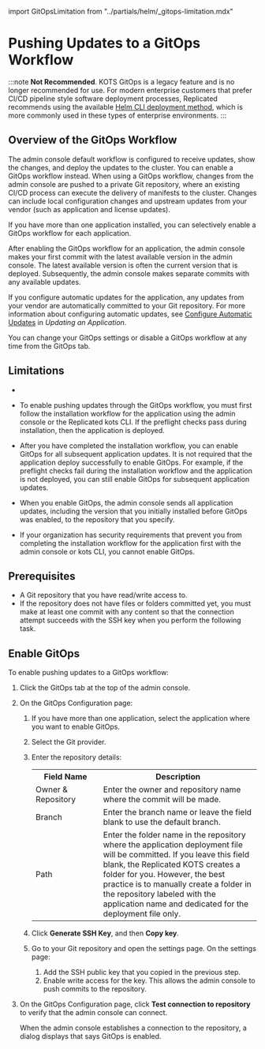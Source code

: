 import GitOpsLimitation from "../partials/helm/_gitops-limitation.mdx"

# Pushing Updates to a GitOps Workflow

:::note
**Not Recommended**. KOTS GitOps is a legacy feature and is no longer recommended for use. For modern enterprise customers that prefer CI/CD pipeline style software deployment processes, Replicated recommends using the available [Helm CLI deployment method](/vendor/distributing-overview#helm-cli-installations), which is more commonly used in these types of enterprise environments. 
:::

## Overview of the GitOps Workflow

The admin console default workflow is configured to receive updates, show the changes, and deploy the updates to the cluster. You can enable a GitOps workflow instead. When using a GitOps workflow, changes from the admin console are pushed to a private Git repository, where an existing CI/CD process can execute the delivery of manifests to the cluster. Changes can include local configuration changes and upstream updates from your vendor (such as application and license updates).

If you have more than one application installed, you can selectively enable a GitOps workflow for each application.

After enabling the GitOps workflow for an application, the admin console makes your first commit with the latest available version in the admin console. The latest available version is often the current version that is deployed. Subsequently, the admin console makes separate commits with any available updates.

If you configure automatic updates for the application, any updates from your vendor are automatically committed to your Git repository. For more information about configuring automatic updates, see [Configure Automatic Updates](updating-apps#configure-automatic-updates) in _Updating an Application_.

You can change your GitOps settings or disable a GitOps workflow at any time from the GitOps tab.

## Limitations

- <GitOpsLimitation/>

- To enable pushing updates through the GitOps workflow, you must first follow the installation workflow for the application using the admin console or the Replicated kots CLI. If the preflight checks pass during installation, then the application is deployed.

- After you have completed the installation workflow, you can enable GitOps for all subsequent application updates. It is not required that the application deploy successfully to enable GitOps. For example, if the preflight checks fail during the installation workflow and the application is not deployed, you can still enable GitOps for subsequent application updates.

- When you enable GitOps, the admin console sends all application updates, including the version that you initially installed before GitOps was enabled, to the repository that you specify.

- If your organization has security requirements that prevent you from completing the installation workflow for the application first with the admin console or kots CLI, you cannot enable GitOps.

## Prerequisites

- A Git repository that you have read/write access to.
- If the repository does not have files or folders committed yet, you must make at least one commit with any content so that the connection attempt succeeds with the SSH key when you perform the following task.

## Enable GitOps

To enable pushing updates to a GitOps workflow:

1. Click the GitOps tab at the top of the admin console.

1. On the GitOps Configuration page:

    1. If you have more than one application, select the application where you want to enable GitOps.
    1. Select the Git provider.
    1. Enter the repository details:

       <table>
        <tr>
          <th width="30%">Field Name</th>
          <th width="70%">Description</th>
        </tr>
        <tr>
          <td>Owner & Repository</td>
          <td>Enter the owner and repository name where the commit will be made.</td>
        </tr>
        <tr>
          <td>Branch</td>
          <td>Enter the branch name or leave the field blank to use the default branch.</td>
        </tr>
        <tr>
          <td>Path</td>
          <td>Enter the folder name in the repository where the application deployment file will be committed. If you leave this field blank, the Replicated KOTS creates a folder for you. However, the best practice is to manually create a folder in the repository labeled with the application name and dedicated for the deployment file only.</td>
          </tr>
       </table>

    1. Click **Generate SSH Key**, and then **Copy key**.
    1. Go to your Git repository and open the settings page. On the settings page:
       1. Add the SSH public key that you copied in the previous step.
       1. Enable write access for the key. This allows the admin console to push commits to the repository.

1. On the GitOps Configuration page, click **Test connection to repository** to verify that the admin console can connect.

    When the admin console establishes a connection to the repository, a dialog displays that says GitOps is enabled.
